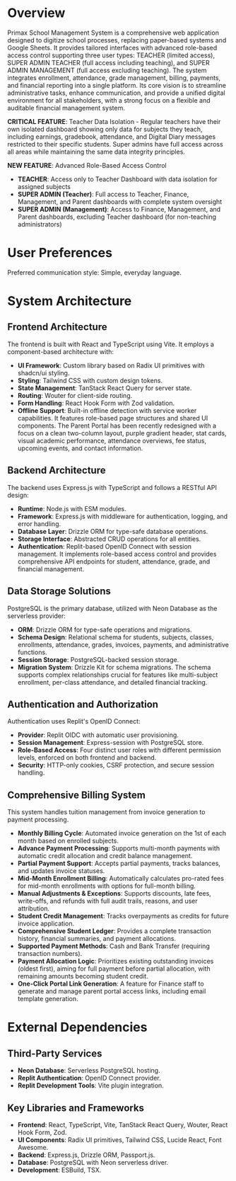 # Overview

Primax School Management System is a comprehensive web application designed to digitize school processes, replacing paper-based systems and Google Sheets. It provides tailored interfaces with advanced role-based access control supporting three user types: TEACHER (limited access), SUPER ADMIN TEACHER (full access including teaching), and SUPER ADMIN MANAGEMENT (full access excluding teaching). The system integrates enrollment, attendance, grade management, billing, payments, and financial reporting into a single platform. Its core vision is to streamline administrative tasks, enhance communication, and provide a unified digital environment for all stakeholders, with a strong focus on a flexible and auditable financial management system.

**CRITICAL FEATURE**: Teacher Data Isolation - Regular teachers have their own isolated dashboard showing only data for subjects they teach, including earnings, gradebook, attendance, and Digital Diary messages restricted to their specific students. Super admins have full access across all areas while maintaining the same data integrity principles.

**NEW FEATURE**: Advanced Role-Based Access Control
- **TEACHER**: Access only to Teacher Dashboard with data isolation for assigned subjects
- **SUPER ADMIN (Teacher)**: Full access to Teacher, Finance, Management, and Parent dashboards with complete system oversight
- **SUPER ADMIN (Management)**: Access to Finance, Management, and Parent dashboards, excluding Teacher dashboard (for non-teaching administrators)

# User Preferences

Preferred communication style: Simple, everyday language.

# System Architecture

## Frontend Architecture
The frontend is built with React and TypeScript using Vite. It employs a component-based architecture with:
- **UI Framework**: Custom library based on Radix UI primitives with shadcn/ui styling.
- **Styling**: Tailwind CSS with custom design tokens.
- **State Management**: TanStack React Query for server state.
- **Routing**: Wouter for client-side routing.
- **Form Handling**: React Hook Form with Zod validation.
- **Offline Support**: Built-in offline detection with service worker capabilities.
It features role-based page structures and shared UI components. The Parent Portal has been recently redesigned with a focus on a clean two-column layout, purple gradient header, stat cards, visual academic performance, attendance overviews, fee status, upcoming events, and contact information.

## Backend Architecture
The backend uses Express.js with TypeScript and follows a RESTful API design:
- **Runtime**: Node.js with ESM modules.
- **Framework**: Express.js with middleware for authentication, logging, and error handling.
- **Database Layer**: Drizzle ORM for type-safe database operations.
- **Storage Interface**: Abstracted CRUD operations for all entities.
- **Authentication**: Replit-based OpenID Connect with session management.
It implements role-based access control and provides comprehensive API endpoints for student, attendance, grade, and financial management.

## Data Storage Solutions
PostgreSQL is the primary database, utilized with Neon Database as the serverless provider:
- **ORM**: Drizzle ORM for type-safe operations and migrations.
- **Schema Design**: Relational schema for students, subjects, classes, enrollments, attendance, grades, invoices, payments, and administrative functions.
- **Session Storage**: PostgreSQL-backed session storage.
- **Migration System**: Drizzle Kit for schema migrations.
The schema supports complex relationships crucial for features like multi-subject enrollment, per-class attendance, and detailed financial tracking.

## Authentication and Authorization
Authentication uses Replit's OpenID Connect:
- **Provider**: Replit OIDC with automatic user provisioning.
- **Session Management**: Express-session with PostgreSQL store.
- **Role-Based Access**: Four distinct user roles with different permission levels, enforced on both frontend and backend.
- **Security**: HTTP-only cookies, CSRF protection, and secure session handling.

## Comprehensive Billing System
This system handles tuition management from invoice generation to payment processing.
- **Monthly Billing Cycle**: Automated invoice generation on the 1st of each month based on enrolled subjects.
- **Advance Payment Processing**: Supports multi-month payments with automatic credit allocation and credit balance management.
- **Partial Payment Support**: Accepts partial payments, tracks balances, and updates invoice statuses.
- **Mid-Month Enrollment Billing**: Automatically calculates pro-rated fees for mid-month enrollments with options for full-month billing.
- **Manual Adjustments & Exceptions**: Supports discounts, late fees, write-offs, and refunds with full audit trails, reasons, and user attribution.
- **Student Credit Management**: Tracks overpayments as credits for future invoice application.
- **Comprehensive Student Ledger**: Provides a complete transaction history, financial summaries, and payment allocations.
- **Supported Payment Methods**: Cash and Bank Transfer (requiring transaction numbers).
- **Payment Allocation Logic**: Prioritizes existing outstanding invoices (oldest first), aiming for full payment before partial allocation, with remaining amounts becoming student credit.
- **One-Click Portal Link Generation**: A feature for Finance staff to generate and manage parent portal access links, including email template generation.

# External Dependencies

## Third-Party Services
- **Neon Database**: Serverless PostgreSQL hosting.
- **Replit Authentication**: OpenID Connect provider.
- **Replit Development Tools**: Vite plugin integration.

## Key Libraries and Frameworks
- **Frontend**: React, TypeScript, Vite, TanStack React Query, Wouter, React Hook Form, Zod.
- **UI Components**: Radix UI primitives, Tailwind CSS, Lucide React, Font Awesome.
- **Backend**: Express.js, Drizzle ORM, Passport.js.
- **Database**: PostgreSQL with Neon serverless driver.
- **Development**: ESBuild, TSX.